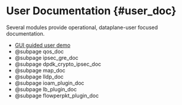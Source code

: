 User Documentation    {#user_doc}
==================

Several modules provide operational, dataplane-user focused documentation.

- [GUI guided user demo](https://wiki.fd.io/view/VPP_Sandbox/vpp-userdemo)
- @subpage qos_doc
- @subpage ipsec_gre_doc
- @subpage dpdk_crypto_ipsec_doc
- @subpage map_doc
- @subpage lldp_doc
- @subpage ioam_plugin_doc
- @subpage lb_plugin_doc
- @subpage flowperpkt_plugin_doc
